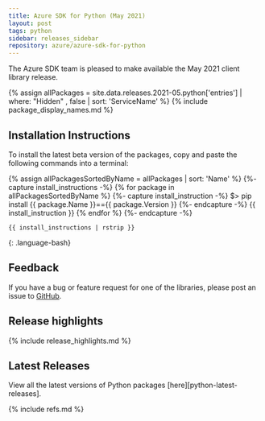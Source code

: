 ```yaml
---
title: Azure SDK for Python (May 2021)
layout: post
tags: python
sidebar: releases_sidebar
repository: azure/azure-sdk-for-python
---
```


The Azure SDK team is pleased to make available the May 2021 client library release.

{% assign allPackages = site.data.releases.2021-05.python['entries'] | where: "Hidden" , false | sort: 'ServiceName' %}
{% include package_display_names.md %}

## Installation Instructions

To install the latest beta version of the packages, copy and paste the following commands into a terminal:

{% assign allPackagesSortedByName = allPackages | sort: 'Name' %}
{%- capture install_instructions -%}
{% for package in allPackagesSortedByName %}
    {%- capture install_instruction -%}
    $> pip install {{ package.Name }}=={{ package.Version }}
    {%- endcapture -%}
    {{ install_instruction }}
{% endfor %}
{%- endcapture -%}
```
{{ install_instructions | rstrip }}
```
{: .language-bash}

## Feedback

If you have a bug or feature request for one of the libraries, please post an issue to [GitHub](https://github.com/azure/azure-sdk-for-python/issues).

## Release highlights

{% include release_highlights.md %}

## Latest Releases

View all the latest versions of Python packages [here][python-latest-releases].

{% include refs.md %}
